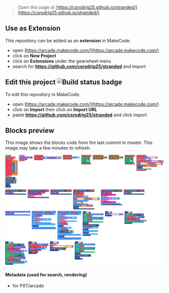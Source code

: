 
> Open this page at [https://csrodrig25.github.io/stranded/](https://csrodrig25.github.io/stranded/)

## Use as Extension

This repository can be added as an **extension** in MakeCode.

* open [https://arcade.makecode.com/](https://arcade.makecode.com/)
* click on **New Project**
* click on **Extensions** under the gearwheel menu
* search for **https://github.com/csrodrig25/stranded** and import

## Edit this project ![Build status badge](https://github.com/csrodrig25/stranded/workflows/MakeCode/badge.svg)

To edit this repository in MakeCode.

* open [https://arcade.makecode.com/](https://arcade.makecode.com/)
* click on **Import** then click on **Import URL**
* paste **https://github.com/csrodrig25/stranded** and click import

## Blocks preview

This image shows the blocks code from the last commit in master.
This image may take a few minutes to refresh.

![A rendered view of the blocks](https://github.com/csrodrig25/stranded/raw/master/.github/makecode/blocks.png)

#### Metadata (used for search, rendering)

* for PXT/arcade
<script src="https://makecode.com/gh-pages-embed.js"></script><script>makeCodeRender("{{ site.makecode.home_url }}", "{{ site.github.owner_name }}/{{ site.github.repository_name }}");</script>
